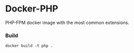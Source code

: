 # Docker-PHP
PHP-FPM docker image with the most common extensions. 

### Build
```docker build -t php .```